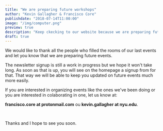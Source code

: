 ```yaml
---
title: "We are preparing future workshops"
author: "Kevin Gallagher & Francisco Core"
publishdate: "2018-07-14T11:00:00"
image: "/img/computer.png"
preview: true
description: "Keep ckecking to our website because we are preparing future workshops. If you would be interested in hosting or helping with one, let us know. For contacts click on 'read more'"
draft: true
---
```


We would like to thank all the people who filled the rooms of our last events and let you know that we are preparing future events.

The newsletter signup is still a work in progress but we hope it won't take long. As soon as that is up, you will see on the homepage a signup from for that. That way we will be able to keep you updated on future events much more easily.

If you are interested in organizing events like the ones we've been doing or you are interested in colaborating in one, let us know at:

**francisco.core at protonmail.com** ou **kevin.gallagher at nyu.edu**.

 

Thanks and I hope to see you soon.
